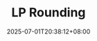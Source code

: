 ---
weight: 430
title: "LP Rounding"
description: ""
icon: "article"
date: "2025-07-01T20:38:12+08:00"
lastmod: "2025-07-01T20:38:12+08:00"
draft: true
toc: true
---
